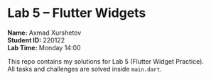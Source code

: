 # Lab 5 – Flutter Widgets

**Name:** Axmad Xurshetov  
**Student ID:** 220122  
**Lab Time:** Monday 14:00  

This repo contains my solutions for Lab 5 (Flutter Widget Practice).  
All tasks and challenges are solved inside `main.dart`.
